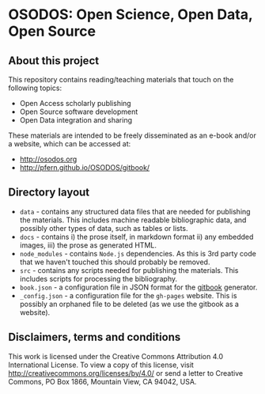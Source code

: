 OSODOS: Open Science, Open Data, Open Source
===============================================
About this project
------------------
This repository contains reading/teaching materials that touch on the following topics:
- Open Access scholarly publishing
- Open Source software development
- Open Data integration and sharing

These materials are intended to be freely disseminated as an e-book and/or a website, which can be accessed at:
- http://osodos.org
- http://pfern.github.io/OSODOS/gitbook/

Directory layout
----------------
- `data` - contains any structured data files that are needed for publishing the materials. This includes
  machine readable bibliographic data, and possibly other types of data, such as tables or lists.
- `docs` - contains i) the prose itself, in markdown format ii) any embedded images, iii) the prose as 
  generated HTML.
- `node_modules` - contains `Node.js` dependencies. As this is 3rd party code that we haven't touched this
  should probably be removed.
- `src` - contains any scripts needed for publishing the materials. This includes scripts for processing the
  bibliography.
- `book.json` - a configuration file in JSON format for the [gitbook](https://www.gitbook.com/) generator.
- `_config.json` - a configuration file for the `gh-pages` website. This is possibly an orphaned file to
  be deleted (as we use the gitbook as a website).

Disclaimers, terms and conditions
---------------------------------
This work is licensed under the Creative Commons Attribution 4.0 International License. To view a copy of this license, visit http://creativecommons.org/licenses/by/4.0/ or send a letter to Creative Commons, PO Box 1866, Mountain View, CA 94042, USA.
